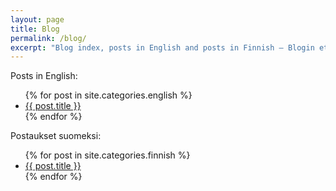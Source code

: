 ```yaml
---
layout: page
title: Blog
permalink: /blog/
excerpt: "Blog index, posts in English and posts in Finnish — Blogin etusivu, postaukset englanniksi ja postaukset suomeksi."
---
```


Posts in English:

<ul>
  {% for post in site.categories.english %}
    <li>
      <a href="{{ post.url }}">{{ post.title }}</a>
    </li>
  {% endfor %}
</ul>

Postaukset suomeksi:

<ul>
  {% for post in site.categories.finnish %}
    <li>
      <a href="{{ post.url }}">{{ post.title }}</a>
    </li>
  {% endfor %}
</ul>
